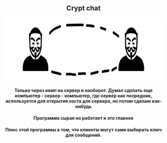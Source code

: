 <div align="center">
  <h2>Crypt chat</h2>
  <img src="https://github.com/conn01sseur/anon-chat/blob/main/pic/main.png" alt="PNG" style="width:auto; height:200px"/>
  <h4>Только через комп на сервер и наоборот. Думал сделать еще компьютер - сервер - компьютер, где сервер как посредник, используется для открытия хоста для сервера, но потом сделаю как-нибудь</h4>
  <h4>Программа сырая но работает и это главное</h4>
  <h4>Плюс этой программы в том, что клиенты могут сами выбирать ключ для сообщений.</h4>
</div>

